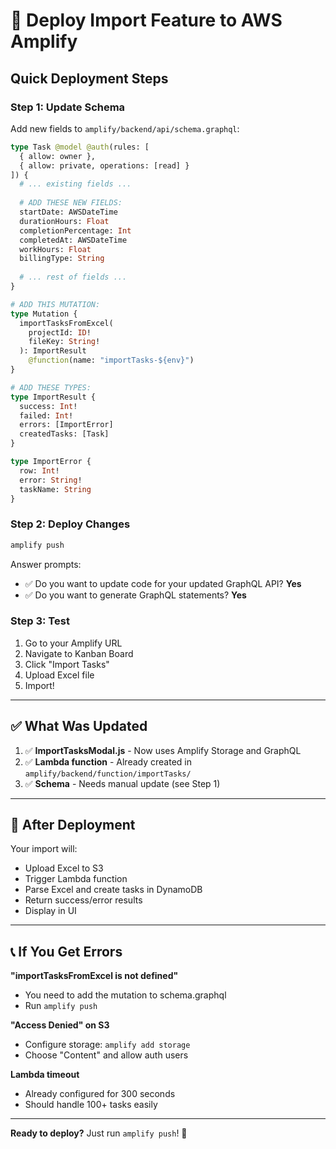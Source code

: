# 🚀 Deploy Import Feature to AWS Amplify

## Quick Deployment Steps

### Step 1: Update Schema
Add new fields to `amplify/backend/api/schema.graphql`:

```graphql
type Task @model @auth(rules: [
  { allow: owner },
  { allow: private, operations: [read] }
]) {
  # ... existing fields ...
  
  # ADD THESE NEW FIELDS:
  startDate: AWSDateTime
  durationHours: Float
  completionPercentage: Int
  completedAt: AWSDateTime
  workHours: Float
  billingType: String
  
  # ... rest of fields ...
}

# ADD THIS MUTATION:
type Mutation {
  importTasksFromExcel(
    projectId: ID!
    fileKey: String!
  ): ImportResult
    @function(name: "importTasks-${env}")
}

# ADD THESE TYPES:
type ImportResult {
  success: Int!
  failed: Int!
  errors: [ImportError]
  createdTasks: [Task]
}

type ImportError {
  row: Int!
  error: String!
  taskName: String
}
```

### Step 2: Deploy Changes
```bash
amplify push
```

Answer prompts:
- ✅ Do you want to update code for your updated GraphQL API? **Yes**
- ✅ Do you want to generate GraphQL statements? **Yes**

### Step 3: Test
1. Go to your Amplify URL
2. Navigate to Kanban Board
3. Click "Import Tasks"
4. Upload Excel file
5. Import!

---

## ✅ What Was Updated

1. ✅ **ImportTasksModal.js** - Now uses Amplify Storage and GraphQL
2. ✅ **Lambda function** - Already created in `amplify/backend/function/importTasks/`
3. ✅ **Schema** - Needs manual update (see Step 1)

---

## 🎯 After Deployment

Your import will:
- Upload Excel to S3
- Trigger Lambda function
- Parse Excel and create tasks in DynamoDB
- Return success/error results
- Display in UI

---

## 📞 If You Get Errors

**"importTasksFromExcel is not defined"**
- You need to add the mutation to schema.graphql
- Run `amplify push`

**"Access Denied" on S3**
- Configure storage: `amplify add storage`
- Choose "Content" and allow auth users

**Lambda timeout**
- Already configured for 300 seconds
- Should handle 100+ tasks easily

---

**Ready to deploy?** Just run `amplify push`! 🚀
